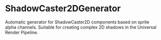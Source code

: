 # ShadowCaster2DGenerator
Automatic generator for ShadowCaster2D components based on sprite alpha channels. Suitable for creating complex 2D shadows in the Universal Render Pipeline.
